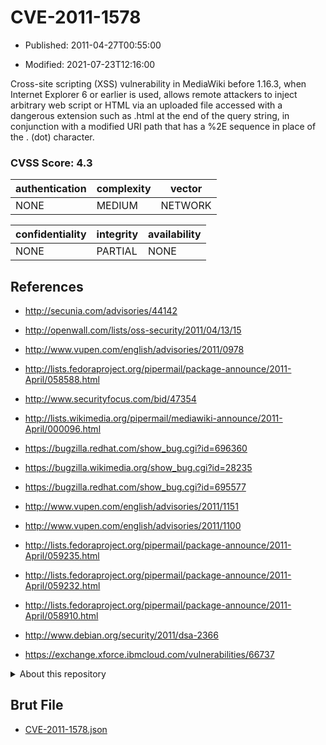 # CVE-2011-1578

- Published: 2011-04-27T00:55:00

- Modified: 2021-07-23T12:16:00

Cross-site scripting (XSS) vulnerability in MediaWiki before 1.16.3, when Internet Explorer 6 or earlier is used, allows remote attackers to inject arbitrary web script or HTML via an uploaded file accessed with a dangerous extension such as .html at the end of the query string, in conjunction with a modified URI path that has a %2E sequence in place of the . (dot) character.

### CVSS Score: **4.3**

| authentication | complexity | vector |
| --- | --- | --- |
| NONE | MEDIUM | NETWORK |

| confidentiality | integrity | availability |
| --- | --- | --- |
| NONE | PARTIAL | NONE |

## References

* http://secunia.com/advisories/44142

* http://openwall.com/lists/oss-security/2011/04/13/15

* http://www.vupen.com/english/advisories/2011/0978

* http://lists.fedoraproject.org/pipermail/package-announce/2011-April/058588.html

* http://www.securityfocus.com/bid/47354

* http://lists.wikimedia.org/pipermail/mediawiki-announce/2011-April/000096.html

* https://bugzilla.redhat.com/show_bug.cgi?id=696360

* https://bugzilla.wikimedia.org/show_bug.cgi?id=28235

* https://bugzilla.redhat.com/show_bug.cgi?id=695577

* http://www.vupen.com/english/advisories/2011/1151

* http://www.vupen.com/english/advisories/2011/1100

* http://lists.fedoraproject.org/pipermail/package-announce/2011-April/059235.html

* http://lists.fedoraproject.org/pipermail/package-announce/2011-April/059232.html

* http://lists.fedoraproject.org/pipermail/package-announce/2011-April/058910.html

* http://www.debian.org/security/2011/dsa-2366

* https://exchange.xforce.ibmcloud.com/vulnerabilities/66737

<details>
<summary>About this repository</summary> 

  This repository is part of the project [Live Hack CVE](https://github.com/Live-Hack-CVE). Main website can be found [www.live-hack.org](https://www.live-hack.org) 
  
  Made by [Sn0wAlice](https://github.com/Sn0wAlice) for the people that care about security and need to have a feed of the latest CVEs. Hope you enjoy it, don't forget to star the repo and follow me on [Twitter](https://twitter.com/Sn0wAlice) and [Github](https://github.com/Sn0wAlice). And that is my [personnal website](https://www.alice-snow.me/)

  - [Home Page](https://github.com/Live-Hack-CVE)
  - [Framework](https://github.com/Live-Hack-CVE/cve-framework)
  - [CVE database](https://github.com/Live-Hack-CVE/full_database)
  - [Changelog](https://github.com/Live-Hack-CVE/Changelog)
</details>

## Brut File

* [CVE-2011-1578.json](https://raw.githubusercontent.com/Live-Hack-CVE/full_database/main/cves/2011/CVE-2011-1578.json)

